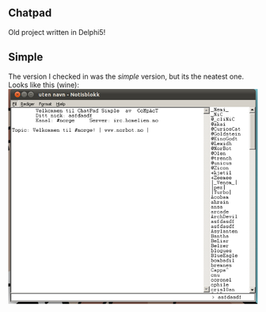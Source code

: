 Chatpad
-

Old project written in Delphi5!

Simple
--

The version I checked in was the <i>simple</i> version, but its the neatest one.
Looks like this (wine):  
<img src="https://github.com/eirikb/chatpad/raw/master/simple.png">
